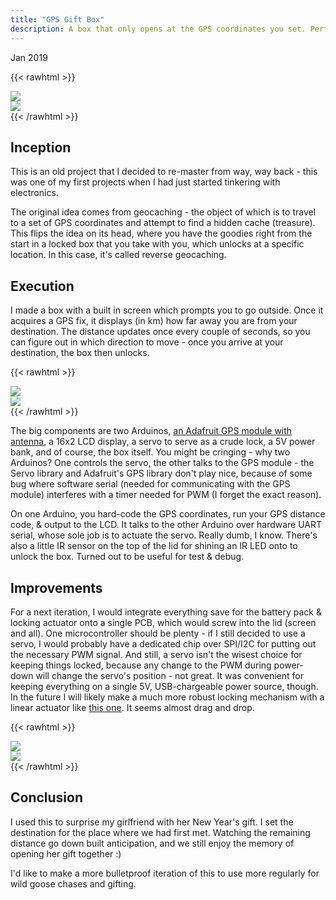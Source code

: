 ```yaml
---
title: "GPS Gift Box"
description: A box that only opens at the GPS coordinates you set. Perfect for gifting, adventures, and wild goose chases.
---
```


Jan 2019


{{< rawhtml >}}
    <div class="flex flex-wrap justify-center pv4">
    <div class="imgdiv"><img src="img/gps-gift-box/gps_thumbnail_downsized.png" class="ph3 pv2 square"></div>
    <div class="imgdiv"><img src="img/gps-gift-box/open_lid.JPG" class="ph3 pv2 square rotate90"></div>
    </div>
{{< /rawhtml >}}


## Inception

This is an old project that I decided to re-master from way, way back - this was one of my first projects when I had just started tinkering with electronics.

The original idea comes from geocaching - the object of which is to travel to a set of GPS coordinates and attempt to find a hidden cache (treasure). This flips the idea on its head, where you have the goodies right from the start in a locked box that you take with you, which unlocks at a specific location. In this case, it's called reverse geocaching.

## Execution

I made a box with a built in screen which prompts you to go outside. Once it acquires a GPS fix, it displays (in km) how far away you are from your destination. The distance updates once every couple of seconds, so you can figure out in which direction to move - once you arrive at your destination, the box then unlocks.

{{< rawhtml >}}
    <div class="flex flex-wrap justify-center pv4">
    <div class="imgdiv"><img src="img/gps-gift-box/gps_guts.JPG" class="ph3 pv2 square"></div>
    <div class="imgdiv"><img src="img/gps-gift-box/lid_guts.JPG" class="ph3 pv2 square rotate90"></div>
    </div>
{{< /rawhtml >}}

The big components are two Arduinos, [an Adafruit GPS module with antenna](https://www.adafruit.com/product/746), a 16x2 LCD display, a servo to serve as a crude lock, a 5V power bank, and of course, the box itself. You might be cringing - why two Arduinos? One controls the servo, the other talks to the GPS module - the Servo library and Adafruit's GPS library don't play nice, because of some bug where software serial (needed for communicating with the GPS module) interferes with a timer needed for PWM (I forget the exact reason).

On one Arduino, you hard-code the GPS coordinates, run your GPS distance code, & output to the LCD. It talks to the other Arduino over hardware UART serial, whose sole job is to actuate the servo. Really dumb, I know. There's also a little IR sensor on the top of the lid for shining an IR LED onto to unlock the box. Turned out to be useful for test & debug.

## Improvements

For a next iteration, I would integrate everything save for the battery pack & locking actuator onto a single PCB, which would screw into the lid (screen and all). One microcontroller should be plenty - if I still decided to use a servo, I would probably have a dedicated chip over SPI/I2C for putting out the necessary PWM signal. And still, a servo isn't the wisest choice for keeping things locked, because any change to the PWM during power-down will change the servo's position - not great. It was convenient for keeping everything on a single 5V, USB-chargeable power source, though. In the future I will likely make a much more robust locking mechanism with a linear actuator like [this one](https://www.progressiveautomations.com/products/micro-linear-actuator?variant=18277344673859). It seems almost drag and drop.

{{< rawhtml >}}
    <div class="flex flex-wrap justify-center pv4">
    <div class="imgdiv"><img src="img/gps-gift-box/charging_cable.JPG" class="ph3 pv2 square rotate90"></div>
    <div class="imgdiv"><img src="img/gps-gift-box/screen.JPG" class="ph3 pv2 square rotate90"></div>
    </div>
{{< /rawhtml >}}

## Conclusion

I used this to surprise my girlfriend with her New Year's gift. I set the destination for the place where we had first met. Watching the remaining distance go down built anticipation, and we still enjoy the memory of opening her gift together :)

I'd like to make a more bulletproof iteration of this to use more regularly for wild goose chases and gifting.
